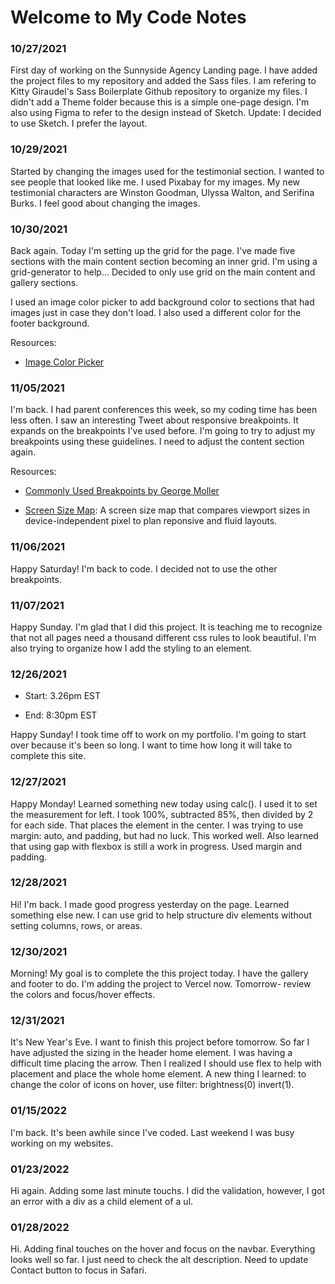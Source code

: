 # Welcome to My Code Notes

### 10/27/2021

First day of working on the Sunnyside Agency Landing page. I have added the project files to my repository and added the Sass files. I am refering to Kitty Giraudel's Sass Boilerplate Github repository to organize my files. I didn't add a Theme folder because this is a simple one-page design. I'm also using Figma to refer to the design instead of Sketch. Update: I decided to use Sketch. I prefer the layout.

### 10/29/2021

Started by changing the images used for the testimonial section. I wanted to see people that looked like me. I used Pixabay for my images. My new testimonial characters are Winston Goodman, Ulyssa Walton, and Serifina Burks. I feel good about changing the images.

### 10/30/2021

Back again. Today I'm setting up the grid for the page. I've made five sections with the main content section becoming an inner grid. I'm using a grid-generator to help... Decided to only use grid on the main content and gallery sections.

I used an image color picker to add background color to sections that had images just in case they don't load. I also used a different color for the footer background.

Resources:

- [Image Color Picker](https://imagecolorpicker.com/)

### 11/05/2021

I'm back. I had parent conferences this week, so my coding time has been less often. I saw an interesting Tweet about responsive breakpoints. It expands on the breakpoints I've used before. I'm going to try to adjust my breakpoints using these guidelines. I need to adjust the content section again.

Resources:

- [Commonly Used Breakpoints by George Moller](https://twitter.com/_georgemoller/status/1455958400714555394?s=20)

- [Screen Size Map](https://screensizemap.com/): A screen size map that compares viewport sizes in device-independent pixel to plan reponsive and fluid layouts.

### 11/06/2021

Happy Saturday! I'm back to code. I decided not to use the other breakpoints.

### 11/07/2021

Happy Sunday. I'm glad that I did this project. It is teaching me to recognize that not all pages need a thousand different css rules to look beautiful. I'm also trying to organize how I add the styling to an element.

### 12/26/2021

- Start: 3.26pm EST

* End: 8:30pm EST

Happy Sunday! I took time off to work on my portfolio. I'm going to start over because it's been so long. I want to time how long it will take to complete this site.

### 12/27/2021

Happy Monday! Learned something new today using calc(). I used it to set the measurement for left. I took 100%, subtracted 85%, then divided by 2 for each side. That places the element in the center. I was trying to use margin: auto, and padding, but had no luck. This worked well. Also learned that using gap with flexbox is still a work in progress. Used margin and padding.

### 12/28/2021

Hi! I'm back. I made good progress yesterday on the page. Learned something else new. I can use grid to help structure div elements without setting columns, rows, or areas.

### 12/30/2021

Morning! My goal is to complete the this project today. I have the gallery and footer to do. I'm adding the project to Vercel now. Tomorrow- review the colors and focus/hover effects.

### 12/31/2021

It's New Year's Eve. I want to finish this project before tomorrow. So far I have adjusted the sizing in the header home element. I was having a difficult time placing the arrow. Then I realized I should use flex to help with placement and place the whole home element. A new thing I learned: to change the color of icons on hover, use filter: brightness(0) invert(1).

### 01/15/2022

I'm back. It's been awhile since I've coded. Last weekend I was busy working on my websites.

### 01/23/2022

Hi again. Adding some last minute touchs. I did the validation, however, I got an error with a div as a child element of a ul.

### 01/28/2022

Hi. Adding final touches on the hover and focus on the navbar. Everything looks well so far. I just need to check the alt description. Need to update Contact button to focus in Safari.
